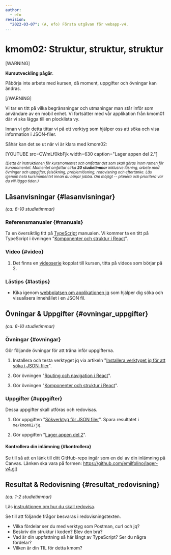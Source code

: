 ```yaml
---
author:
  - efo
revision:
  "2022-03-07": (A, efo) Första utgåvan för webapp-v4.
...
```

kmom02: Struktur, struktur, struktur
==================================

[WARNING]

**Kursutveckling pågår**.

Påbörja inte arbete med kursen, då moment, uppgifter och övningar kan ändras.

[/WARNING]

Vi tar en titt på vilka begränsningar och utmaningar man står inför som användare av en mobil enhet. Vi fortsätter med vår applikation från kmom01 där vi ska lägga till en plocklista vy.

Innan vi gör detta tittar vi på ett verktyg som hjälper oss att söka och visa information i JSON-filer.

<!--more-->



Såhär kan det se ut när vi är klara med kmom02:

[YOUTUBE src=CWmLf0kbFjk width=630 caption="Lager appen del 2."]



<small><i>(Detta är instruktionen för kursmomentet och omfattar det som skall göras inom ramen för kursmomentet. Momentet omfattar cirka **20 studietimmar** inklusive läsning, arbete med övningar och uppgifter, felsökning, problemlösning, redovisning och eftertanke. Läs igenom hela kursmomentet innan du börjar jobba. Om möjligt -- planera och prioritera var du vill lägga tiden.)</i></small>



Läsanvisningar  {#lasanvisningar}
---------------------------------

*(ca: 6-10 studietimmar)*



### Referensmanualer {#manuals}

Ta en översiktlig titt på [TypeScript](https://www.typescriptlang.org/) manualen. Vi kommer ta en titt på TypeScript i övningen "[Komponenter och struktur i React](kunskap/komponenter-och-struktur-i-react)".



### Video  {#video}

1. Det finns en [videoserie](https://youtube.com/playlist?list=PLKtP9l5q3ce8Akmp6hSW78cDuHHNylpRG) kopplat till kursen, titta på videos som börjar på 2.



### Lästips {#lastips}

* Kika igenom [webbplatsen om applikationen jq](https://stedolan.github.io/jq/) som hjälper dig söka och visualisera innehållet i en JSON fil.



Övningar & Uppgifter  {#ovningar_uppgifter}
-------------------------------------------

*(ca: 6-10 studietimmar)*



### Övningar {#ovningar}

Gör följande övningar för att träna inför uppgifterna.

1.  Installera och testa verktyget jq via artikeln "[Installera verktyget jq för att söka i JSON-filer](kunskap/installera-verktyget-jq-for-att-soka-i-json-filer)".

1. Gör övningen "[Routing och navigation i React](kunskap/routing-och-navigation-i-react)".

1. Gör övningen "[Komponenter och struktur i React](kunskap/komponenter-och-struktur-react)".



### Uppgifter {#uppgifter}

Dessa uppgifter skall utföras och redovisas.

1. Gör uppgiften "[Sökverktyg för JSON filer](uppgift/sokverktyg-for-json-filer)". Spara resultatet i `me/kmom02/jq`.

1. Gör uppgiften "[Lager appen del 2](uppgift/lager-appen-del-2-v2)".



#### Kontrollera din inlämning {#kontrollera}

Se till så att en länk till ditt GitHub-repo ingår som en del av din inlämning på Canvas. Länken ska vara på formen: https://github.com/emilfolino/lager-v4.git



Resultat & Redovisning  {#resultat_redovisning}
-----------------------------------------------

*(ca: 1-2 studietimmar)*

Läs [instruktionen om hur du skall redovisa](./../redovisa).

Se till att följande frågor besvaras i redovisningstexten.

* Vilka fördelar ser du med verktyg som Postman, curl och jq?
* Beskriv din struktur i koden? Blev den bra?
* Vad är din uppfattning så här långt av TypeScript? Ser du några fördelar?
* Vilken är din TIL för detta kmom?
